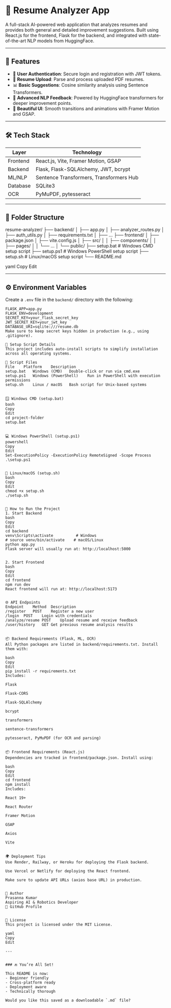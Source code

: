 # 🧠 Resume Analyzer App

A full-stack AI-powered web application that analyzes resumes and provides both general and detailed improvement suggestions. Built using React.js for the frontend, Flask for the backend, and integrated with state-of-the-art NLP models from HuggingFace.

---

## 🚀 Features

- 🔐 **User Authentication**: Secure login and registration with JWT tokens.
- 📄 **Resume Upload**: Parse and process uploaded PDF resumes.
- 📊 **Basic Suggestions**: Cosine similarity analysis using Sentence Transformers.
- 🤖 **Advanced NLP Feedback**: Powered by HuggingFace transformers for deeper improvement points.
- 🎨 **Beautiful UI**: Smooth transitions and animations with Framer Motion and GSAP.

---

## 🛠️ Tech Stack

| Layer    | Technology                              |
| -------- | --------------------------------------- |
| Frontend | React.js, Vite, Framer Motion, GSAP     |
| Backend  | Flask, Flask-SQLAlchemy, JWT, bcrypt    |
| ML/NLP   | Sentence Transformers, Transformers Hub |
| Database | SQLite3                                 |
| OCR      | PyMuPDF, pytesseract                    |

---

## 📁 Folder Structure

resume-analyzer/
├── backend/
│ ├── app.py
│ ├── analyzer_routes.py
│ ├── auth_utils.py
│ ├── requirements.txt
│ ├── ...
├── frontend/
│ ├── package.json
│ ├── vite.config.js
│ ├── src/
│ │ ├── components/
│ │ ├── pages/
│ │ └── ...
│ └── public/
├── setup.bat # Windows CMD setup script
├── setup.ps1 # Windows PowerShell setup script
├── setup.sh # Linux/macOS setup script
└── README.md

yaml
Copy
Edit

---

## ⚙️ Environment Variables

Create a `.env` file in the `backend/` directory with the following:

```env
FLASK_APP=app.py
FLASK_ENV=development
SECRET_KEY=your_flask_secret_key
JWT_SECRET_KEY=your_jwt_key
DATABASE_URI=sqlite:///resume.db
Make sure to keep secret keys hidden in production (e.g., using .gitignore).

🔧 Setup Script Details
This project includes auto-install scripts to simplify installation across all operating systems.

📁 Script Files
File	Platform	Description
setup.bat	Windows (CMD)	Double-click or run via cmd.exe
setup.ps1	Windows (PowerShell)	Run in PowerShell with execution permissions
setup.sh	Linux / macOS	Bash script for Unix-based systems


🪟 Windows CMD (setup.bat)
bash
Copy
Edit
cd project-folder
setup.bat


💻 Windows PowerShell (setup.ps1)
powershell
Copy
Edit
Set-ExecutionPolicy -ExecutionPolicy RemoteSigned -Scope Process
.\setup.ps1


🐧 Linux/macOS (setup.sh)
bash
Copy
Edit
chmod +x setup.sh
./setup.sh


🧪 How to Run the Project
1. Start Backend
bash
Copy
Edit
cd backend
venv\Scripts\activate          # Windows
# source venv/bin/activate    # macOS/Linux
python app.py
Flask server will usually run at: http://localhost:5000


2. Start Frontend
bash
Copy
Edit
cd frontend
npm run dev
React frontend will run at: http://localhost:5173


🌐 API Endpoints
Endpoint	Method	Description
/register	POST	Register a new user
/login	POST	Login with credentials
/analyze/resume	POST	Upload resume and receive feedback
/user/history	GET	Get previous resume analysis results


📦 Backend Requirements (Flask, ML, OCR)
All Python packages are listed in backend/requirements.txt. Install them with:

bash
Copy
Edit
pip install -r requirements.txt
Includes:

Flask

Flask-CORS

Flask-SQLAlchemy

bcrypt

transformers

sentence-transformers

pytesseract, PyMuPDF (for OCR and parsing)


📦 Frontend Requirements (React.js)
Dependencies are tracked in frontend/package.json. Install using:

bash
Copy
Edit
cd frontend
npm install
Includes:

React 19+

React Router

Framer Motion

GSAP

Axios

Vite


🌍 Deployment Tips
Use Render, Railway, or Heroku for deploying the Flask backend.

Use Vercel or Netlify for deploying the React frontend.

Make sure to update API URLs (axios base URL) in production.


👤 Author
Prasanna Kumar
Aspiring AI & Robotics Developer
🔗 GitHub Profile


📜 License
This project is licensed under the MIT License.

yaml
Copy
Edit

---


### 🔚 You’re All Set!

This README is now:
- Beginner friendly
- Cross-platform ready
- Deployment aware
- Technically thorough

Would you like this saved as a downloadable `.md` file?
```
